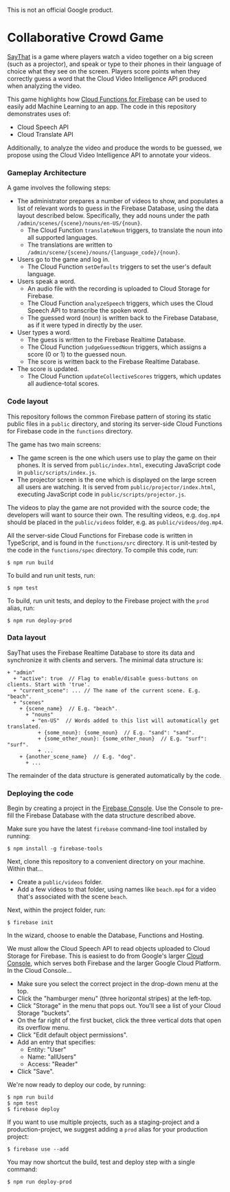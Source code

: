 This is not an official Google product.
# Collaborative Crowd Game #
 
[SayThat](https://saythat.io) is a game where players watch a video together on a big screen (such as a projector), and speak or type to their phones in their language of choice what they see on the screen. Players score points when they correctly guess a word that the Cloud Video Intelligence API produced when analyzing the video. 
 
This game highlights how [Cloud Functions for Firebase](https://firebase.google.com/docs/functions/) can be used to easily add Machine Learning to an app. The code in this repository demonstrates uses of:
 
* Cloud Speech API
* Cloud Translate API
 
Additionally, to analyze the video and produce the words to be guessed, we propose using the Cloud Video Intelligence API to annotate your videos. 
 
### Gameplay Architecture
A game involves the following steps:
 
* The administrator prepares a number of videos to show, and populates a list of relevant words to guess in the Firebase Database, using the data layout described below. Specifically, they add nouns under the path `/admin/scenes/{scene}/nouns/en-US/{noun}`.
  * The Cloud Function `translateNoun` triggers, to translate the noun into all supported languages.
  * The translations are written to `/admin/scene/{scene}/nouns/{language_code}/{noun}`.
* Users go to the game and log in.
  * The Cloud Function `setDefaults` triggers to set the user's default language.
* Users speak a word.
  * An audio file with the recording is uploaded to Cloud Storage for Firebase.
  * The Cloud Function `analyzeSpeech` triggers, which uses the Cloud Speech API to transcribe the spoken word.
  * The guessed word (noun) is written back to the Firebase Database, as if it were typed in directly by the user.
* User types a word.
  * The guess is written to the Firebase Realtime Database.
  * The Cloud Function `judgeGuessedNoun` triggers, which assigns a score (0 or 1) to the guessed noun.
  * The score is written back to the Firebase Realtime Database.
* The score is updated.
  * The Cloud Function `updateCollectiveScores` triggers, which updates all audience-total scores.
 
### Code layout
This repository follows the common Firebase pattern of storing its static public files in a `public` directory, and storing its server-side Cloud Functions for Firebase code in the `functions` directory.
 
The game has two main screens:
 
* The game screen is the one which users use to play the game on their phones. It is served from `public/index.html`, executing JavaScript code in `public/scripts/index.js`.
* The projector screen is the one which is displayed on the large screen all users are watching. It is served from `public/projector/index.html`, executing JavaScript code in `public/scripts/projector.js`.
 
The videos to play the game are not provided with the source code; the developers will want to source their own. The resulting videos, e.g. `dog.mp4` should be placed in the `public/videos` folder, e.g. as `public/videos/dog.mp4`.
 
All the server-side Cloud Functions for Firebase code is written in TypeScript, and is found in the `functions/src` directory. It is unit-tested by the code in the `functions/spec` directory. To compile this code, run:
 
```
$ npm run build
```
 
To build and run unit tests, run:
```
$ npm test
```
 
To build, run unit tests, and deploy to the Firebase project with the `prod` alias, run:
```
$ npm run deploy-prod
```
 
### Data layout
SayThat uses the Firebase Realtime Database to store its data and synchronize it with clients and servers. The minimal data structure is:
```
+ "admin"
  + "active": true  // Flag to enable/disable guess-buttons on clients. Start with 'true'.
  + "current_scene": ... // The name of the current scene. E.g. "beach".
  + "scenes"
    + {scene_name}  // E.g. "beach".
      + "nouns"
        + "en-US"  // Words added to this list will automatically get translated.
          + {some_noun}: {some_noun}  // E.g. "sand": "sand".
          + {some_other_noun}: {some_other_noun}  // E.g. "surf": "surf".
          + ...
    + {another_scene_name}  // E.g. "dog".
      + ...
```
The remainder of the data structure is generated automatically by the code. 
 
### Deploying the code
Begin by creating a project in the [Firebase Console](https://console.firebase.google.com/). Use the Console to pre-fill the Firebase Database with the data structure described above.
 
Make sure you have the latest `firebase` command-line tool installed by running:
```
$ npm install -g firebase-tools
```
 
Next, clone this repository to a convenient directory on your machine. Within that...
 
* Create a `public/videos` folder.
* Add a few videos to that folder, using names like `beach.mp4` for a video that's associated with the scene `beach`.
 
Next, within the project folder, run:
```
$ firebase init
```
In the wizard, choose to enable the Database, Functions and Hosting.
 
We must allow the Cloud Speech API to read objects uploaded to Cloud Storage for Firebase. This is easiest to do from Google's larger [Cloud Console](https://console.cloud.google.com/), which serves both Firebase and the larger Google Cloud Platform. In the Cloud Console...
 
* Make sure you select the correct project in the drop-down menu at the top.
* Click the "hamburger menu" (three horizontal stripes) at the left-top.
* Click "Storage" in the menu that pops out. You'll see a list of your Cloud Storage "buckets".
* On the far right of the first bucket, click the three vertical dots that open its overflow menu.
* Click "Edit default object permissions".
* Add an entry that specifies:
  * Entity: "User"
  * Name: "allUsers"
  * Access: "Reader"
* Click "Save".
 
We're now ready to deploy our code, by running:
```
$ npm run build
$ npm test
$ firebase deploy
```
 
If you want to use multiple projects, such as a staging-project and a production-project, we suggest adding a `prod` alias for your production project:
```
$ firebase use --add
```
 
You may now shortcut the build, test and deploy step with a single command:
```
$ npm run deploy-prod
```
